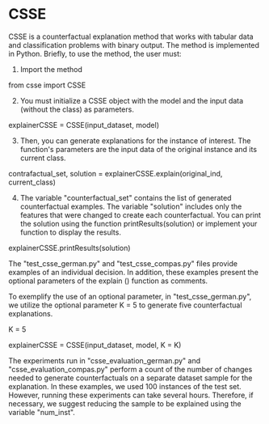 # CSSE
CSSE is a counterfactual explanation method that works with tabular data and classification problems with binary output. The method is implemented in Python. Briefly, to use the method, the user must:

1) Import the method

from csse import CSSE


2) You must initialize a CSSE object with the model and the input data (without the class) as parameters. 

explainerCSSE = CSSE(input_dataset, model)


3) Then, you can generate explanations for the instance of interest. The function's parameters are the input data of the original instance and its current class.

contrafactual_set, solution = explainerCSSE.explain(original_ind, current_class)


4) The variable "counterfactual_set" contains the list of generated counterfactual examples. The variable "solution" includes only the features that were changed to create each counterfactual. You can print the solution using the function printResults(solution) or implement your function to display the results.

explainerCSSE.printResults(solution)


The "test_csse_german.py" and "test_csse_compas.py" files provide examples of an individual decision. In addition, these examples present the optional parameters of the explain () function as comments. 

To exemplify the use of an optional parameter, in "test_csse_german.py", we utilize the optional parameter K = 5 to generate five counterfactual explanations.  

K = 5

explainerCSSE = CSSE(input_dataset, model, K = K)


The experiments run in "csse_evaluation_german.py" and "csse_evaluation_compas.py" perform a count of the number of changes needed to generate counterfactuals on a separate dataset sample for the explanation. In these examples, we used 100 instances of the test set. However, running these experiments can take several hours.  Therefore, if necessary, we suggest reducing the sample to be explained using the variable "num_inst".
